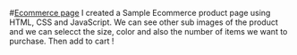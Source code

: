 #[Ecommerce page]([https://vignesh-1523.github.io/Hadrian-s_Space/](https://vignesh-1523.github.io/Ecommerce_Product_Page/))
I created a Sample Ecommerce product page using HTML, CSS and JavaScript. We can see other sub images of the product and we can selecct the size, color and also the number of items we want to purchase. Then add to cart !
